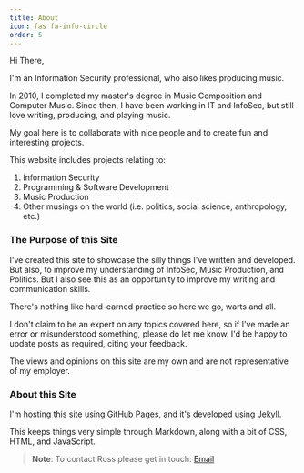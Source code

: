 ```yaml
---
title: About
icon: fas fa-info-circle
order: 5
---
```


Hi There,

I'm an Information Security professional, who also likes producing music. 

In 2010, I completed my master's degree in Music Composition and Computer Music. Since then, I have been working in IT and InfoSec, but still love writing, producing, and playing music.

My goal here is to collaborate with nice people and to create fun and interesting projects.

This website includes projects relating to:

1. Information Security
2. Programming & Software Development
3. Music Production
4. Other musings on the world (i.e. politics, social science, anthropology, etc.)

### The Purpose of this Site

I've created this site to showcase the silly things I've written and developed. But also, to improve my understanding of InfoSec, Music Production, and Politics. But I also see this as an opportunity to improve my writing and communication skills. 

There's nothing like hard-earned practice so here we go, warts and all. 

I don't claim to be an expert on any topics covered here, so if I've made an error or misunderstood something, please do let me know. I'd be happy to update posts as required, citing your feedback.

The views and opinions on this site are my own and are not representative of my employer.

### About this Site

I'm hosting this site using [GitHub Pages](https://pages.github.com/ "GitHub Pages"), and it's developed using [Jekyll](https://jekyllrb.com/ "Jekyll"). 

This keeps things very simple through Markdown, along with a bit of CSS, HTML, and JavaScript.

> **Note**: To contact Ross please get in touch: [Email](mailto:ross.d.prendergast@gmail.com "Email me")